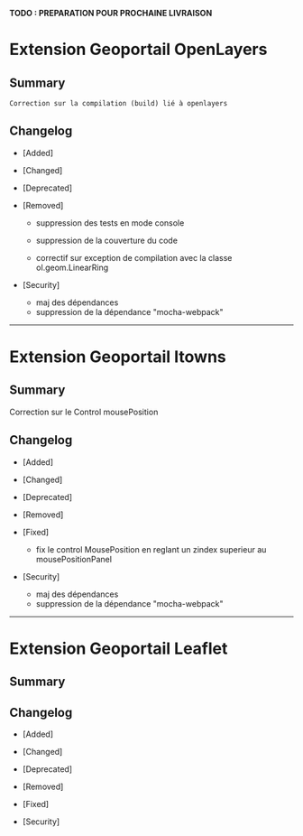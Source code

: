 **TODO : PREPARATION POUR PROCHAINE LIVRAISON**

# Extension Geoportail OpenLayers

## Summary

    Correction sur la compilation (build) lié à openlayers

## Changelog

* [Added]

* [Changed]

* [Deprecated]

* [Removed]

    - suppression des tests en mode console
    - suppression de la couverture du code

	-  correctif sur exception de compilation avec la classe ol.geom.LinearRing

* [Security]

    - maj des dépendances
    - suppression de la dépendance "mocha-webpack"

---

# Extension Geoportail Itowns

## Summary

 Correction sur le Control mousePosition
 
## Changelog

* [Added]

* [Changed]

* [Deprecated]

* [Removed]

* [Fixed]
  - fix le control MousePosition en reglant un zindex superieur au mousePositionPanel 

* [Security]

    - maj des dépendances
    - suppression de la dépendance "mocha-webpack"

---

# Extension Geoportail Leaflet

## Summary

## Changelog

* [Added]

* [Changed]

* [Deprecated]

* [Removed]

* [Fixed]

* [Security]

